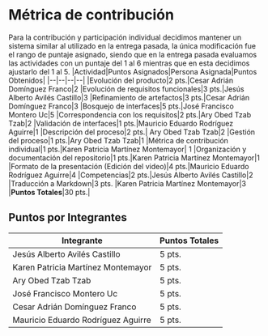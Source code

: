 # Métrica de contribución
Para la contribución y participación individual decidimos mantener un sistema similar al utilizado en la entrega pasada, la única modificación fue el rango de puntaje asignado, siendo que en la entrega pasada evaluamos las actividades con un puntaje del 1 al 6 mientras que en esta decidimos ajustarlo del 1 al 5.
|Actividad|Puntos Asignados|Persona Asignada|Puntos Obtenidos|
|--|--|--|--|
|Evolución del producto|2 pts.|Cesar Adrián Domínguez Franco|2
|Evolución de requisitos funcionales|3 pts.|Jesús Alberto Avilés Castillo|3
|Refinamiento de artefactos|3 pts.|Cesar Adrián Domínguez Franco|3
|Bosquejo de interfaces|5 pts.|José Francisco Montero Uc|5
|Correspondencia con los requisitos|2 pts.|Ary Obed Tzab Tzab|2
|Validación de interfaces|1 pts.|Mauricio Eduardo Rodríguez Aguirre|1
|Descripción del proceso|2 pts.| Ary Obed Tzab Tzab|2
|Gestión del proceso|1 pts.|Ary Obed Tzab Tzab|1
|Métrica de contribución individual|1 pts.|Karen Patricia Martínez Montemayor| 1
|Organización y documentación del repositorio|1 pts.|Karen Patricia Martínez Montemayor|1
|Formato de la presentación (Edición del video)|4 pts.|Mauricio Eduardo Rodríguez Aguirre|4
|Competencias|2 pts.|Jesús Alberto Avilés Castillo|2
|Traducción a Markdown|3 pts. |Karen Patricia Martínez Montemayor|3
|**Puntos Totales**|30 pts.|
 
## Puntos por Integrantes 
|Integrante|Puntos Totales|
|---|---|
|Jesús Alberto Avilés Castillo|5 pts.
|Karen Patricia Martínez Montemayor|5 pts. 
|Ary Obed Tzab Tzab|5 pts.
|José Francisco Montero Uc|5 pts.
|Cesar Adrián Domínguez Franco|5 pts. 
|Mauricio Eduardo Rodríguez Aguirre|5 pts.
